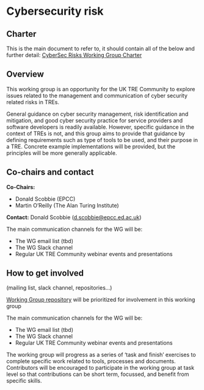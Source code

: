 # Cybersecurity risk

## Charter

This is the main document to refer to,
it should contain all of the below and further detail: [CyberSec Risks Working Group Charter](https://docs.google.com/document/d/1KLIeB4uDDxwYT7pxj5ImHa5p_3wJ2KILsVKuAl7LQlM/edit?usp=sharing)

## Overview

This working group is an opportunity for the UK TRE Community to explore issues related to the management and communication of cyber security related risks in TREs.

General guidance on cyber security management, risk identification and mitigation, and good cyber security practice for service providers and software developers is readily available. However, specific guidance in the context of TREs is not, and this group aims to provide that guidance by defining requirements such as type of tools to be used, and their purpose in a TRE. Concrete example implementations will be provided, but the principles will be more generally applicable.

## Co-chairs and contact

**Co-Chairs:**
- Donald Scobbie (EPCC)
- Martin O’Reilly (The Alan Turing Institute)

**Contact:** Donald Scobbie (d.scobbie@epcc.ed.ac.uk)

The main communication channels for the WG will be:

- The WG email list (tbd)
- The WG Slack channel
- Regular UK TRE Community webinar events and presentations

## How to get involved

(mailing list, slack channel, repositories…)

[Working Group repository](https://github.com/uk-tre/cybersec-wg) will be prioritized for involvement in this working group

The main communication channels for the WG will be:

- The WG email list (tbd)
- The WG Slack channel
- Regular UK TRE Community webinar events and presentations

The working group will progress as a series of ‘task and finish’ exercises to complete specific work related to tools, processes and documents. Contributors will be encouraged to participate in the working group at task level so that contributions can be short term, focussed, and benefit from specific skills.
